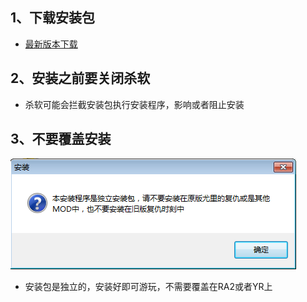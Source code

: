 ## 1、下载安装包

- [最新版本下载](./最新版本下载)

## 2、安装之前要关闭杀软

- 杀软可能会拦截安装包执行安装程序，影响或者阻止安装

## 3、不要覆盖安装

![](./azbjc1.png)

- 安装包是独立的，安装好即可游玩，不需要覆盖在RA2或者YR上


